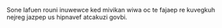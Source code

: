 Sone lafuen rouni inuwewce ked mivikan wiwa oc te fajaep re kuvegkuh nejreg jazpep us hipnavef atcakuzi govbi.